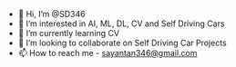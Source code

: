 - 👋 Hi, I’m @SD346
- 👀 I’m interested in AI, ML, DL, CV and Self Driving Cars
- 🌱 I’m currently learning CV
- 💞️ I’m looking to collaborate on Self Driving Car Projects
- 📫 How to reach me - sayantan346@gmail.com

<!---
SD346/SD346 is a ✨ special ✨ repository because its `README.md` (this file) appears on your GitHub profile.
You can click the Preview link to take a look at your changes.
--->
